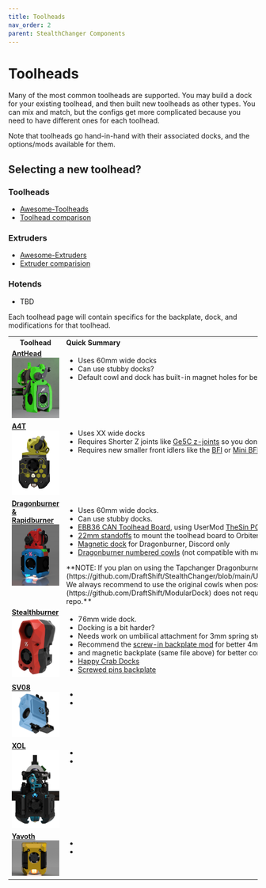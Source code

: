 ```yaml
---
title: Toolheads
nav_order: 2
parent: StealthChanger Components
---
```

<!-- Use the page layout at TOC.md:  https://github.com/sdylewski/StealthChanger/blob/main/docs/TOC.md -->
# Toolheads

Many of the most common toolheads are supported.  You may build a dock for your existing toolhead, and then built new toolheads as other types. You can mix and match, but the configs get more complicated because you need to have different ones for each toolhead. 

Note that toolheads go hand-in-hand with their associated docks, and the options/mods available for them. 

## Selecting a new toolhead?

### Toolheads
* [Awesome-Toolheads](https://github.com/SartorialGrunt0/Awesome-Toolheads?tab=readme-ov-file)
* [Toolhead comparison](https://3dp-info.fyi/toolhead-comparison)

### Extruders
* [Awesome-Extruders](https://github.com/SartorialGrunt0/Awesome-Toolheads?tab=readme-ov-file)
* [Extruder comparision](https://3dp-info.fyi/extruder-comparison)

### Hotends
* TBD

Each toolhead page will contain specifics for the backplate, dock, and modifications for that toolhead.


<table>
<tr><th>Toolhead</th><th align="left">Quick Summary</th></tr>
<tr><td valign=top><strong><a href="Anthead.md">AntHead<br>
	<img src="../media/Toolheads/Anthead.png" width=200></a></strong></td>
	<td valign=top><ul>
		<li>Uses 60mm wide docks</li>
    <li>Can use stubby docks?</li>
    <li>Default cowl and dock has built-in magnet holes for better docking</li>
	</ul></td></tr>
	
<tr>
	<td valign=top><strong><a href="A4T.md">A4T<br>
	<img src="../media/Toolheads/A4t.png" width=200></a></strong>
	</td>
	<td valign=top><ul>
	<li>Uses XX wide docks</li>
	<li>Requires Shorter Z joints like <a href="https://github.com/VoronDesign/VoronUsers/tree/main/printer_mods/hartk1213/Voron2.4_GE5C">Ge5C z-joints</a> so you don't bottom out your carriage when homing.</li>
		<li>Requires new smaller front idlers like the <a href="https://github.com/clee/VoronBFI">BFI</a> or <a href="https://github.com/DraftShift/StealthChanger/tree/main/UserMods/BT123/MiniBFI%20%2B%20MicroBFI">Mini BFI</a></li>
	</ul></td></tr>
	
<tr>
	<td valign=top><strong><a href="Dragonburner.md">Dragonburner & Rapidburner<br>
    <img src="../media/Toolheads/Dragonburner.png" width=200></a></strong>
	</td>
	<td valign=top><ul><li>Uses 60mm wide docks.</li>
	<li>Can use stubby docks. </li>
	<li><a href="https://github.com/bigtreetech/EBB/blob/master/EBB%20CAN%20V1.1%20and%20V1.2%20(STM32G0B1)/EBB36%20CAN%20V1.1%20and%20V1.2/Hardware/EBB36%20CAN%20V1.1%26V1.2-PIN.png">EBB36 CAN Toolhead Board</a>, using UserMod <a href="https://github.com/DraftShift/StealthChanger/tree/main/UserMods/TheSin-/PCB36_Mount">TheSin PCB36 Mount</a></li>
		<li><a href="https://www.printables.com/model/1440113-m3-heatset-standoffs-10mm-30mm">22mm standoffs</a> to mount the toolhead board to Orbiter 2 extruder</li>
		<li><a href="https://discord.com/channels/1226846451028725821/1320029517376655462/1347878802751230005">Magnetic dock</a> for Dragonburner, Discord only</li>
	<li><a href="https://github.com/DraftShift/StealthChanger/tree/main/UserMods/traxman25">Dragonburner numbered cowls</a> (not compatible with magnetic bases)</li>
	</ul>
  **NOTE: If you plan on using the Tapchanger Dragonburner dock you must use the [custom cowl by OstroMa](https://github.com/DraftShift/StealthChanger/blob/main/UserMods/OstroMa/DB_Cowl_v8_with_TapChanger_Dock_Hooks.stl). 
We always recommend to use the original cowls when possible and the [Modular Dock](https://github.com/DraftShift/ModularDock) does not require any special Cowl, print the original from the Dragonburner repo.**
  
  </td></tr>
	
<tr>
	<td valign=top><strong><a href="Stealthburner.md">Stealthburner<br>
    <img src="../media/Toolheads/Stealthburner.png" width=200></a></strong>
	</td>
	<td valign=top><ul>
	<li>76mm wide dock. </li>
	<li>Docking is a bit harder? </li>
	<li>Needs work on umbilical attachment for 3mm spring steel umbuilical from N3MI.</li>
		<li>Recommend the <a href="https://www.printables.com/model/1384948-stealthchanger-stealthburner-backplate-v11-magnet">screw-in backplate mod</a> for better 4mm pin positioning</li>
		<li>and magnetic backplate (same file above) for better control of stealthburner on dock.</li>
		<li><a href="https://www.printables.com/model/994635-stealthchanger-stealthburner-minimal-docks-aka-hap">Happy Crab Docks</a></li>
		<li><a href="https://www.printables.com/model/1358108-stealtchanger-stealthburner-backplate-with-screwed/comments">Screwed pins backplate</a></li>
		</ul></td></tr>
		
<tr>
	<td valign=top><strong><a href="SV08.md">SV08<br>
	<img src="../media/Toolheads/SV08.png" width=200></a></strong>
	</td>
	<td valign=top>
	<ul>
	<li></li>
	<li></li>
	</ul>
	</td></tr>
		
<tr>
	<td valign=top><strong><a href="XOL.md">XOL<br>
	<img src="../media/Toolheads/Xol.png" width=200></a></strong>
	</td>
	<td valign=top>
	<ul>
	<li></li>
	<li></li>
	</ul>
	</td></tr>
<tr>
	<td valign=top><strong><a href="Yavoth.md">Yavoth<br>
	<img src="../media/Toolheads/yavoth.png" width=200></a></strong>
	</td>
	<td valign=top>
	<ul>
	<li></li>
	<li></li>
	</ul>
	</td></tr>

</table>



